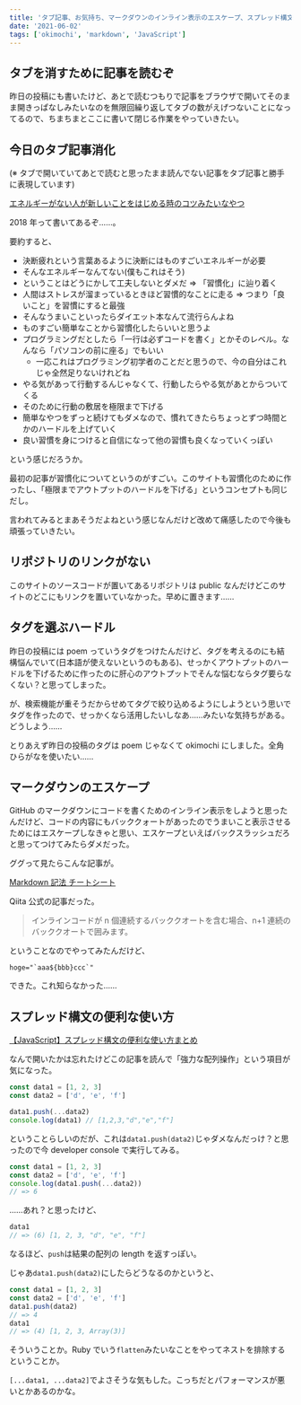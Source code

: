 ```yaml
---
title: 'タブ記事、お気持ち、マークダウンのインライン表示のエスケープ、スプレッド構文'
date: '2021-06-02'
tags: ['okimochi', 'markdown', 'JavaScript']
---
```


## タブを消すために記事を読むぞ

昨日の投稿にも書いたけど、あとで読むつもりで記事をブラウザで開いてそのまま開きっぱなしみたいなのを無限回繰り返してタブの数がえげつないことになってるので、ちまちまとここに書いて閉じる作業をやっていきたい。

## 今日のタブ記事消化

(※ タブで開いていてあとで読むと思ったまま読んでない記事をタブ記事と勝手に表現しています)

[エネルギーがない人が新しいことをはじめる時のコツみたいなやつ](https://kensuu.com/n/nc6783b97497a)

2018 年って書いてあるぞ……。

要約すると、

- 決断疲れという言葉あるように決断にはものすごいエネルギーが必要
- そんなエネルギーなんてない(僕もこれはそう)
- ということはどうにかして工夫しないとダメだ => 「習慣化」に辿り着く
- 人間はストレスが溜まっているときほど習慣的なことに走る => つまり「良いこと」を習慣にすると最強
- そんなうまいこといったらダイエット本なんて流行らんよね
- ものすごい簡単なことから習慣化したらいいと思うよ
- プログラミングだとしたら「一行は必ずコードを書く」とかそのレベル。なんなら「パソコンの前に座る」でもいい
  - 一応これはプログラミング初学者のことだと思うので、今の自分はこれじゃ全然足りないけれどね
- やる気があって行動するんじゃなくて、行動したらやる気があとからついてくる
- そのために行動の敷居を極限まで下げる
- 簡単なやつをずっと続けてもダメなので、慣れてきたらちょっとずつ時間とかのハードルを上げていく
- 良い習慣を身につけると自信になって他の習慣も良くなっていくっぽい

という感じだろうか。

最初の記事が習慣化についてというのがすごい。このサイトも習慣化のために作ったし、「極限までアウトプットのハードルを下げる」というコンセプトも同じだし。

言われてみるとまあそうだよねという感じなんだけど改めて痛感したので今後も頑張っていきたい。

## リポジトリのリンクがない

このサイトのソースコードが置いてあるリポジトリは public なんだけどこのサイトのどこにもリンクを置いていなかった。早めに置きます……

## タグを選ぶハードル

昨日の投稿には poem っていうタグをつけたんだけど、タグを考えるのにも結構悩んでいて(日本語が使えないというのもある)、せっかくアウトプットのハードルを下げるために作ったのに肝心のアウトプットでそんな悩むならタグ要らなくない？と思ってしまった。

が、検索機能が重そうだからせめてタグで絞り込めるようにしようという思いでタグを作ったので、せっかくなら活用したいしなあ……みたいな気持ちがある。どうしよう……

とりあえず昨日の投稿のタグは poem じゃなくて okimochi にしました。全角ひらがなを使いたい……

## マークダウンのエスケープ

GitHub のマークダウンにコードを書くためのインライン表示をしようと思ったんだけど、コードの内容にもバッククォートがあったのでうまいこと表示させるためにはエスケープしなきゃと思い、エスケープといえばバックスラッシュだろと思ってつけてみたらダメだった。

ググって見たらこんな記事が。

[Markdown 記法 チートシート](https://qiita.com/Qiita/items/c686397e4a0f4f11683d#code---%E3%82%B3%E3%83%BC%E3%83%89%E3%81%AE%E6%8C%BF%E5%85%A5)

Qiita 公式の記事だった。

> インラインコードが n 個連続するバッククオートを含む場合、n+1 連続のバッククオートで囲みます。

ということなのでやってみたんだけど、

`` hoge="`aaa${bbb}ccc`" ``

できた。これ知らなかった……

## スプレッド構文の便利な使い方

[【JavaScript】スプレッド構文の便利な使い方まとめ](https://qiita.com/Nossa/items/e6f503cbb95c8e6967f8)

なんで開いたかは忘れたけどこの記事を読んで「強力な配列操作」という項目が気になった。

```js
const data1 = [1, 2, 3]
const data2 = ['d', 'e', 'f']

data1.push(...data2)
console.log(data1) // [1,2,3,"d","e","f"]
```

ということらしいのだが、これは`data1.push(data2)`じゃダメなんだっけ？と思ったので今 developer console で実行してみる。

```js
const data1 = [1, 2, 3]
const data2 = ['d', 'e', 'f']
console.log(data1.push(...data2))
// => 6
```

……あれ？と思ったけど、

```js
data1
// => (6) [1, 2, 3, "d", "e", "f"]
```

なるほど、`push`は結果の配列の length を返すっぽい。

じゃあ`data1.push(data2)`にしたらどうなるのかというと、

```js
const data1 = [1, 2, 3]
const data2 = ['d', 'e', 'f']
data1.push(data2)
// => 4
data1
// => (4) [1, 2, 3, Array(3)]
```

そういうことか。Ruby でいう`flatten`みたいなことをやってネストを排除するということか。

`[...data1, ...data2]`でよさそうな気もした。こっちだとパフォーマンスが悪いとかあるのかな。
